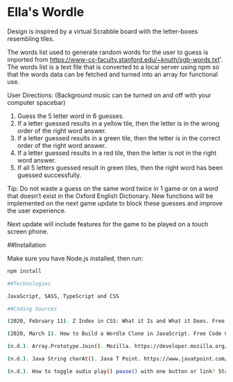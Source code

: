 # Ella's Wordle

Design is inspired by a virtual Scrabble board with the letter-boxes resembling tiles.

The words list used to generate random words for the user to guess is imported from https://www-cs-faculty.stanford.edu/~knuth/sgb-words.txt'. The words list is a text file that is converted to a local server using npm so that the words data can be fetched and turned into an array for functional use. 

User Directions: 
(Background music can be turned on and off with your computer spacebar) 

1. Guess the 5 letter word in 6 guesses. 
2. If a letter guessed results in a yellow tile, then the letter is in the wrong order of the right word answer. 
3. If a letter guessed results in a green tile, then the letter is in the correct order of the right word answer. 
4. If a letter guessed results in a red tile, then the letter is not in the right word answer. 
5. If all 5 letters guessed result in green tiles, then the right word has been guessed successfully. 

Tip: Do not waste a guess on the same word twice in 1 game or on a word that doesn’t exist in the Oxford English Dictionary. New functions will be implemented on the next game update to block these guesses and improve the user experience. 

Next update will include features for the game to be played on a touch screen phone. 

##Installation

Make sure you have Node.js installed, then run:

```bash
npm install

##Technologies

JavaScript, SASS, TypeScript and CSS

##Coding Sources 

(2020, February 11). Z Index in CSS: What it Is and What it Does. Free Code Camp. https://www.freecodecamp.org/news/z-index-in-css-what-it-is-and-what-it-does/#:~:text=Z%20Index%20(%20z%2Dindex%20),%2C%20or%20position%3Afixed%20).

(2020, March 1). How to Build a Wordle Clone in JavaScript. Free Code Camp. https://www.freecodecamp.org/news/build-a-wordle-clone-in-javascript/

(n.d.). Array.Prototype.Join(). Mozilla. https://developer.mozilla.org/en-US/docs/Web/JavaScript/Reference/Global_Objects/Array/join

(n.d.). Java String charAt(). Java T Point. https://www.javatpoint.com/java-string-charat

(n.d.). How to toggle audio play() pause() with one button or link? Stack Overflow. https://stackoverflow.com/questions/27368778/how-to-toggle-audio-play-pause-with-one-button-or-link

